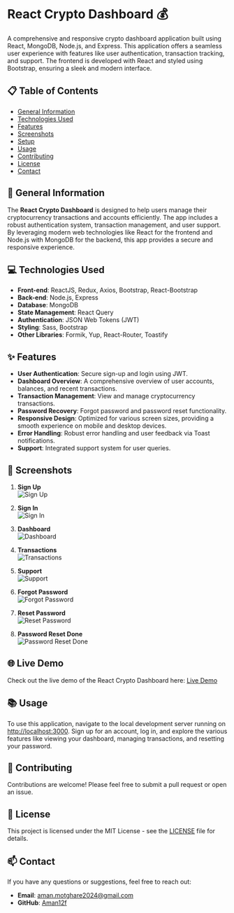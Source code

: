 # React Crypto Dashboard 💰

A comprehensive and responsive crypto dashboard application built using React, MongoDB, Node.js, and Express. This application offers a seamless user experience with features like user authentication, transaction tracking, and support. The frontend is developed with React and styled using Bootstrap, ensuring a sleek and modern interface.

## 📋 Table of Contents

- [General Information](#general-information)
- [Technologies Used](#technologies-used)
- [Features](#features)
- [Screenshots](#screenshots)
- [Setup](#setup)
- [Usage](#usage)
- [Contributing](#contributing)
- [License](#license)
- [Contact](#contact)

## 📝 General Information

The **React Crypto Dashboard** is designed to help users manage their cryptocurrency transactions and accounts efficiently. The app includes a robust authentication system, transaction management, and user support. By leveraging modern web technologies like React for the frontend and Node.js with MongoDB for the backend, this app provides a secure and responsive experience.

## 💻 Technologies Used

- **Front-end**: ReactJS, Redux, Axios, Bootstrap, React-Bootstrap
- **Back-end**: Node.js, Express
- **Database**: MongoDB
- **State Management**: React Query
- **Authentication**: JSON Web Tokens (JWT)
- **Styling**: Sass, Bootstrap
- **Other Libraries**: Formik, Yup, React-Router, Toastify

## ✨ Features

- **User Authentication**: Secure sign-up and login using JWT.
- **Dashboard Overview**: A comprehensive overview of user accounts, balances, and recent transactions.
- **Transaction Management**: View and manage cryptocurrency transactions.
- **Password Recovery**: Forgot password and password reset functionality.
- **Responsive Design**: Optimized for various screen sizes, providing a smooth experience on mobile and desktop devices.
- **Error Handling**: Robust error handling and user feedback via Toast notifications.
- **Support**: Integrated support system for user queries.

## 📸 Screenshots

1. **Sign Up**  
   ![Sign Up](https://github.com/Aman12f/React-Crypto_Dashboard-Authentication/blob/main/react_crypto_dashboard/src/components/images/Create-New-Account.jpeg?raw=true)
   
2. **Sign In**  
   ![Sign In](https://github.com/Aman12f/React-Crypto_Dashboard-Authentication/blob/main/react_crypto_dashboard/src/components/images/Sing-In.jpeg?raw=true)

3. **Dashboard**  
   ![Dashboard](https://github.com/Aman12f/React-Crypto_Dashboard-Authentication/blob/main/react_crypto_dashboard/src/components/images/Dashboard.jpeg?raw=true)

4. **Transactions**  
   ![Transactions](https://github.com/Aman12f/React-Crypto_Dashboard-Authentication/blob/main/react_crypto_dashboard/src/components/images/Transactions.jpeg?raw=true)

5. **Support**  
   ![Support](https://github.com/Aman12f/React-Crypto_Dashboard-Authentication/blob/main/react_crypto_dashboard/src/components/images/Support.jpeg?raw=true)

6. **Forgot Password**  
   ![Forgot Password](https://github.com/Aman12f/React-Crypto_Dashboard-Authentication/blob/main/react_crypto_dashboard/src/components/images/Forgot-Password.jpeg?raw=true)

7. **Reset Password**  
   ![Reset Password](https://github.com/Aman12f/React-Crypto_Dashboard-Authentication/blob/main/react_crypto_dashboard/src/components/images/Reset-Password.jpeg?raw=true)

8. **Password Reset Done**  
   ![Password Reset Done](https://github.com/Aman12f/React-Crypto_Dashboard-Authentication/blob/main/react_crypto_dashboard/src/components/images/Password-Reset-Done.jpeg?raw=true)

## 🌐 Live Demo

Check out the live demo of the React Crypto Dashboard here: [Live Demo](#)

## 📚 Usage

To use this application, navigate to the local development server running on [http://localhost:3000](http://localhost:3000). Sign up for an account, log in, and explore the various features like viewing your dashboard, managing transactions, and resetting your password.

## 🤝 Contributing

Contributions are welcome! Please feel free to submit a pull request or open an issue.

## 📄 License

This project is licensed under the MIT License - see the [LICENSE](LICENSE) file for details.

## 📫 Contact

If you have any questions or suggestions, feel free to reach out:

- **Email**: [aman.motghare2024@gmail.com](mailto:aman.motghare2024@gmail.com)
- **GitHub**: [Aman12f](https://github.com/Aman12f)




